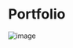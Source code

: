 # Portfolio

![image](https://github.com/CristianPosada17/portfolio.dev/assets/162766833/4198a36a-d00e-435f-9efa-700692949cbb)

 
